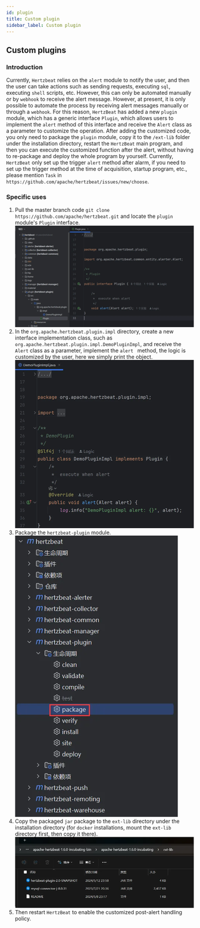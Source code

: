 ```yaml
---
id: plugin  
title: Custom plugin      
sidebar_label: Custom plugin
---
```


## Custom plugins

### Introduction

Currently, `Hertzbeat` relies on the `alert` module to notify the user, and then the user can take actions such as sending requests, executing `sql`, executing `shell` scripts, etc. However, this can only be automated manually or by `webhook` to receive the alert message.
However, at present, it is only possible to automate the process by receiving alert messages manually or through a `webhook`. For this reason, `HertzBeat` has added a new `plugin` module, which has a generic interface `Plugin`, which allows users to implement the `alert` method of this interface and receive the `Alert` class as a parameter to customize the operation.
After adding the customized code, you only need to package the `plugin` module, copy it to the `/ext-lib` folder under the installation directory, restart the `HertzBeat` main program, and then you can execute the customized function after the alert, without having to re-package and deploy the whole program by yourself.
Currently, `HertzBeat` only set up the trigger `alert` method after alarm, if you need to set up the trigger method at the time of acquisition, startup program, etc., please mention `Task` in `https://github.com/apache/hertzbeat/issues/new/choose`.

### Specific uses

1. Pull the master branch code `git clone https://github.com/apache/hertzbeat.git` and locate the `plugin` module's
   `Plugin` interface.
   ![plugin-1.png](/img/docs/help/plugin-1.png)
2. In the `org.apache.hertzbeat.plugin.impl` directory, create a new interface implementation class, such as `org.apache.hertzbeat.plugin.impl.DemoPluginImpl`, and receive the `Alert` class as a parameter, implement the `alert ` method, the logic is customized by the user, here we simply print the object.
   ![plugin-2.png](/img/docs/help/plugin-2.png)
3. Package the `hertzbeat-plugin` module.
   ![plugin-3.png](/img/docs/help/plugin-3.png)
4. Copy the packaged `jar` package to the `ext-lib` directory under the installation directory (for `docker` installations, mount the `ext-lib` directory first, then copy it there).
   ![plugin-4.png](/img/docs/help/plugin-4.png)
5. Then restart `HertzBeat` to enable the customized post-alert handling policy.

